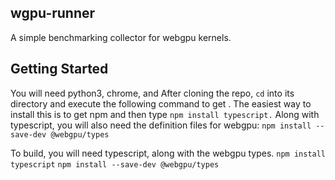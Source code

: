 <!--
SPDX-FileCopyrightText: 2024 University of Rochester

SPDX-License-Identifier: CC-BY-SA-4.0
-->

## wgpu-runner

A simple benchmarking collector for webgpu kernels.


## Getting Started

You will need python3, chrome, and 
After cloning the repo, `cd` into its directory and execute the following command to get 
. The easiest way to install this is to get npm and then type `npm install typescript.`
Along with typescript, you will also need the definition files for webgpu: `npm install --save-dev @webgpu/types`



To build, you will need typescript, along with the webgpu types.
`npm install typescript`
`npm install --save-dev @webgpu/types`